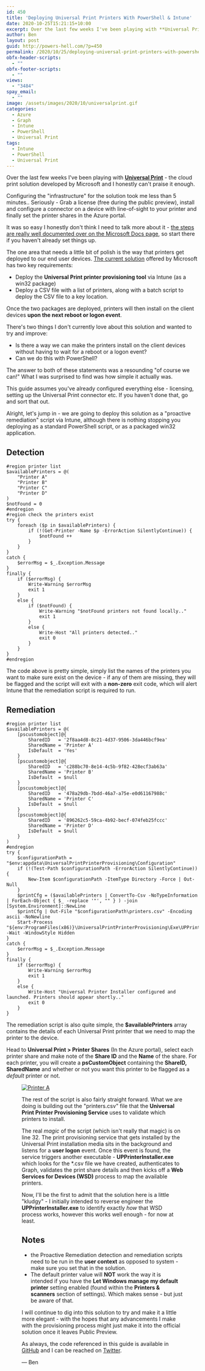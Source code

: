 ```yaml
---
id: 450
title: 'Deploying Universal Print Printers With PowerShell & Intune'
date: 2020-10-25T15:21:15+10:00
excerpt: Over the last few weeks I've been playing with **Universal Print** - the cloud print solution developed by Microsoft and I honestly can't praise it enough.
author: Ben
layout: post
guid: http://powers-hell.com/?p=450
permalink: /2020/10/25/deploying-universal-print-printers-with-powershell-intune/
obfx-header-scripts:
  - ""
obfx-footer-scripts:
  - ""
views:
  - "3484"
spay_email:
  - ""
image: /assets/images/2020/10/universalprint.gif
categories:
  - Azure
  - Graph
  - Intune
  - PowerShell
  - Universal Print
tags:
  - Intune
  - PowerShell
  - Universal Print
---
```

Over the last few weeks I've been playing with **[Universal Print](https://docs.microsoft.com/en-us/universal-print/fundamentals/universal-print-whatis)** - the cloud print solution developed by Microsoft and I honestly can't praise it enough.

<!--more-->

Configuring the "infrastructure" for the solution took me less than 5 minutes.. Seriously - Grab a license (free during the public preview), install and configure a connector on a device with line-of-sight to your printer and finally set the printer shares in the Azure portal.

It was so easy I honestly don't think I need to talk more about it - [the steps are really well documented over on the Microsoft Docs page](https://docs.microsoft.com/en-us/universal-print/fundamentals/universal-print-getting-started), so start there if you haven't already set things up.

The one area that needs a little bit of polish is the way that printers get deployed to our end user devices. [The current solution](https://docs.microsoft.com/en-us/universal-print/fundamentals/universal-print-intune-tool) offered by Microsoft has two key requirements:

  * Deploy the **Universal Print printer provisioning tool** via Intune (as a win32 package)
  * Deploy a CSV file with a list of printers, along with a batch script to deploy the CSV file to a key location.

Once the two packages are deployed, printers will then install on the client devices **upon the next reboot or logon event**.

There's two things I don't currently love about this solution and wanted to try and improve:

  * Is there a way we can make the printers install on the client devices without having to wait for a reboot or a logon event?
  * Can we do this with PowerShell?

The answer to both of these statements was a resounding "of course we can!" What I was surprised to find was how simple it actually was.

This guide assumes you've already configured everything else - licensing, setting up the Universal Print connector etc. If you haven't done that, go and sort that out.

Alright, let's jump in - we are going to deploy this solution as a "proactive remediation" script via Intune, although there is nothing stopping you deploying as a standard PowerShell script, or as a packaged win32 application.

## Detection

<pre title="Detection Script" class="wp-block-code"><code lang="powershell" class="language-powershell line-numbers">#region printer list
$availablePrinters = @(
    "Printer A"
    "Printer B"
    "Printer C"
    "Printer D"
)
$notFound = 0
#endregion
#region check the printers exist
try {
    foreach ($p in $availablePrinters) {
        if (!(Get-Printer -Name $p -ErrorAction SilentlyContinue)) {
            $notFound ++
        }
    }
}
catch {
    $errorMsg = $_.Exception.Message
}
finally {
    if ($errorMsg) {
        Write-Warning $errorMsg
        exit 1
    }
    else {
        if ($notFound) {
            Write-Warning "$notFound printers not found locally.."
            exit 1
        }
        else {
            Write-Host "All printers detected.."
            exit 0
        }
    }
}
#endregion</code></pre>

The code above is pretty simple, simply list the names of the printers you want to make sure exist on the device - if any of them are missing, they will be flagged and the script will exit with a **non-zero** exit code, which will alert Intune that the remediation script is required to run.

## Remediation

<pre title="Remediation Script" class="wp-block-code"><code lang="powershell" class="language-powershell line-numbers">#region printer list
$availablePrinters = @(
    [pscustomobject]@{
        SharedID   = '2f8aa4d8-8c21-4d37-9506-3da446bcf9ea'
        SharedName = 'Printer A'
        IsDefault  = 'Yes'
    }
    [pscustomobject]@{
        SharedID   = 'c288bc70-8e14-4c5b-9f82-428ecf3ab63a'
        SharedName = 'Printer B'
        IsDefault  = $null
    }
    [pscustomobject]@{
        SharedID   = '478a29db-7bdd-46a7-a75e-e0d61167988c'
        SharedName = 'Printer C'
        IsDefault  = $null
    }
    [pscustomobject]@{
        SharedID   = '896262c5-59ca-4b92-becf-074feb25fccc'
        SharedName = 'Printer D'
        IsDefault  = $null
    }
)
#endregion
try {
    $configurationPath = "$env:appdata\UniversalPrintPrinterProvisioning\Configuration"
    if (!(Test-Path $configurationPath -ErrorAction SilentlyContinue)) {
        New-Item $configurationPath -ItemType Directory -Force | Out-Null
    }
    $printCfg = ($availablePrinters | ConvertTo-Csv -NoTypeInformation | ForEach-Object { $_ -replace '"', "" } ) -join [System.Environment]::NewLine
    $printCfg | Out-File "$configurationPath\printers.csv" -Encoding ascii -NoNewline
    Start-Process "${env:ProgramFiles(x86)}\UniversalPrintPrinterProvisioning\Exe\UPPrinterInstaller.exe" -Wait -WindowStyle Hidden
}
catch {
    $errorMsg = $_.Exception.Message
}
finally {
    if ($errorMsg) {
        Write-Warning $errorMsg
        exit 1
    }
    else {
        Write-Host "Universal Printer Installer configured and launched. Printers should appear shortly.."
        exit 0
    }
}</code></pre>

The remediation script is also quite simple, the **$availablePrinters** array contains the details of each Universal Print printer that we need to map the printer to the device.

Head to **Universal Print > Printer Shares** (In the Azure portal), select each printer share and make note of the **Share ID** and the **Name** of the share. For each printer, you will create a **psCustomObject** containing the **ShareID, SharedName** and whether or not you want this printer to be flagged as a _default_ printer or not.<figure class="wp-block-image size-full">

[![Printer A](/assets/images/2020/10/image-1.png)](/assets/images/2020/10/image-1.png "Printer A")

The rest of the script is also fairly straight forward. What we are doing is building out the "printers.csv" file that the **Universal Print Printer Provisioning Service** uses to validate which printers to install.

The real *magic* of the script (which isn't really that magic) is on line 32. The print provisioning service that gets installed by the Universal Print installation media sits in the background and listens for a **user logon** event. Once this event is found, the service triggers another executable - **UPPrinterInstaller.exe** which looks for the *.csv file we have created, authenticates to Graph, validates the print share details and then kicks off a **Web Services for Devices (WSD)** process to map the available printers.

Now, I'll be the first to admit that the solution here is a little "kludgy" - I initially intended to reverse engineer the **UPPrinterInstaller.exe** to identify exactly *how* that WSD process works, however this works well enough - for now at least.

## Notes

* the Proactive Remediation detection and remediation scripts need to be run in the **user context** as opposed to system - make sure you set that in the solution.
* The default printer value will **NOT** work the way it is intended if you have the **Let Windows manage my default printer** setting enabled (found within the **Printers & scanners** section of settings). Which makes sense - but just be aware of that.

I will continue to dig into this solution to try and make it a little more elegant - with the hopes that any advancements I make with the provisioning process might just make it into the official solution once it leaves Public Preview.

As always, the code referenced in this guide is available in [GitHub](https://github.com/tabs-not-spaces/CodeDump/tree/master/Universal-Print-Printer-Install) and I can be reached on [Twitter](https://twitter.com/powers_hell).

— Ben
